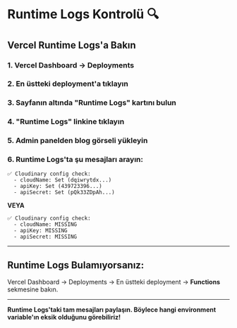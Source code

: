 # Runtime Logs Kontrolü 🔍

## Vercel Runtime Logs'a Bakın

### 1. Vercel Dashboard → Deployments
### 2. En üstteki deployment'a tıklayın
### 3. Sayfanın altında **"Runtime Logs"** kartını bulun
### 4. **"Runtime Logs"** linkine tıklayın
### 5. Admin panelden blog görseli yükleyin
### 6. Runtime Logs'ta şu mesajları arayın:

```
✅ Cloudinary config check:
  - cloudName: Set (dqiwrytdx...)
  - apiKey: Set (439723396...)
  - apiSecret: Set (pQk33ZDpAh...)
```

**VEYA**

```
✅ Cloudinary config check:
  - cloudName: MISSING
  - apiKey: MISSING
  - apiSecret: MISSING
```

---

## Runtime Logs Bulamıyorsanız:

Vercel Dashboard → Deployments → En üstteki deployment → **Functions** sekmesine bakın.

---

**Runtime Logs'taki tam mesajları paylaşın. Böylece hangi environment variable'ın eksik olduğunu görebiliriz!**

